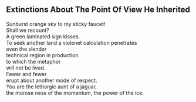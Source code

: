 Extinctions About The Point Of View He Inherited
------------------------------------------------
Sunburst orange sky to my sticky faucet!  
Shall we recount?  
A green laminated sign kisses.  
To seek another land a violenet calculation penetrates  
even the slender  
technical region in production  
to which the metaphor  
will not be lived.  
Fewer and fewer  
erupt about another mode of respect.  
You are the lethargic aunt of a jaguar,  
the morose ness of the momentum, the power of the ice.  
